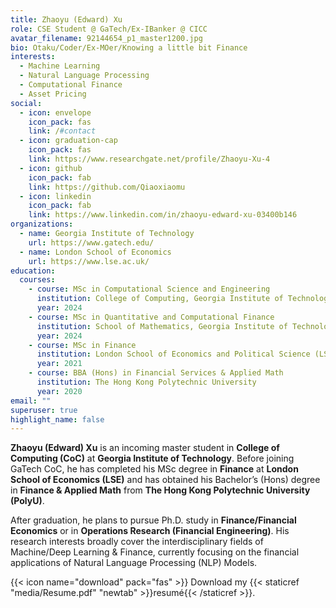 ```yaml
---
title: Zhaoyu (Edward) Xu
role: CSE Student @ GaTech/Ex-IBanker @ CICC
avatar_filename: 92144654_p1_master1200.jpg
bio: Otaku/Coder/Ex-MOer/Knowing a little bit Finance
interests:
  - Machine Learning
  - Natural Language Processing
  - Computational Finance
  - Asset Pricing
social:
  - icon: envelope
    icon_pack: fas
    link: /#contact
  - icon: graduation-cap
    icon_pack: fas
    link: https://www.researchgate.net/profile/Zhaoyu-Xu-4
  - icon: github
    icon_pack: fab
    link: https://github.com/Qiaoxiaomu
  - icon: linkedin
    icon_pack: fab
    link: https://www.linkedin.com/in/zhaoyu-edward-xu-03400b146
organizations:
  - name: Georgia Institute of Technology
    url: https://www.gatech.edu/
  - name: London School of Economics
    url: https://www.lse.ac.uk/
education:
  courses:
    - course: MSc in Computational Science and Engineering
      institution: College of Computing, Georgia Institute of Technology
      year: 2024
    - course: MSc in Quantitative and Computational Finance
      institution: School of Mathematics, Georgia Institute of Technology
      year: 2024
    - course: MSc in Finance
      institution: London School of Economics and Political Science (LSE)
      year: 2021
    - course: BBA (Hons) in Financial Services & Applied Math
      institution: The Hong Kong Polytechnic University
      year: 2020
email: ""
superuser: true
highlight_name: false
---
```

**Zhaoyu (Edward) Xu** is an incoming master student in **College of Computing (CoC)** at **Georgia Institute of Technology**. Before joining GaTech CoC, he has completed his MSc degree in **Finance** at **London School of Economics (LSE)** and has obtained his Bachelor’s (Hons) degree in **Finance & Applied Math** from **The Hong Kong Polytechnic University (PolyU)**.

After graduation, he plans to pursue Ph.D. study in **Finance/Financial Economics** or in **Operations Research (Financial Engineering)**. His research interests broadly cover the interdisciplinary fields of Machine/Deep Learning & Finance, currently focusing on the financial applications of Natural Language Processing (NLP) Models.

{{< icon name="download" pack="fas" >}} Download my {{< staticref "media/Resume.pdf" "newtab" >}}resumé{{< /staticref >}}.